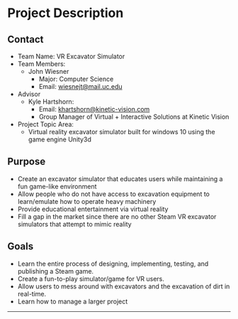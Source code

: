 # Project Description

## Contact

* Team Name: VR Excavator Simulator
* Team Members:
  * John Wiesner
    * Major: Computer Science
    * Email: wiesnejt@mail.uc.edu
* Advisor
  * Kyle Hartshorn:
    * Email: khartshorn@kinetic-vision.com
    * Group Manager of Virtual + Interactive Solutions at Kinetic Vision
* Project Topic Area:
  * Virtual reality excavator simulator built for windows 10 using the game engine Unity3d

## Purpose

- Create an excavator simulator that educates users while maintaining a fun game-like environment
- Allow people who do not have access to excavation equipment to learn/emulate how to operate heavy machinery
- Provide educational entertainment via virtual reality
- Fill a gap in the market since there are no other Steam VR excavator simulators that attempt to mimic reality

## Goals

- Learn the entire process of designing, implementing, testing, and publishing a Steam game.
- Create a fun-to-play simulator/game for VR users.
- Allow users to mess around with excavators and the excavation of dirt in real-time.
- Learn how to manage a larger project

---
